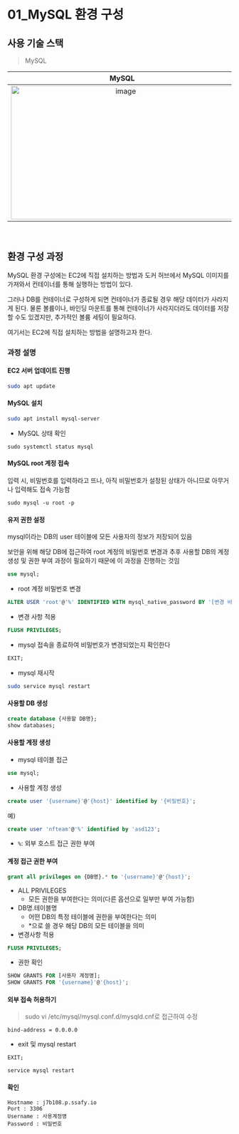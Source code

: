 # 01_MySQL 환경 구성

## 사용 기술 스택

> MySQL

|                            MySQL                             |
| :----------------------------------------------------------: |
| <img src="https://user-images.githubusercontent.com/93081720/191645601-4e8f6ea0-ec6b-43fb-b2bc-5c974d859380.png" referrerpolicy="no-referrer" alt="image" width="500px" height="300px"> |

<br>

## 환경 구성 과정

MySQL 환경 구성에는 EC2에 직접 설치하는 방법과 도커 허브에서 MySQL 이미지를 가져와서 컨테이너를 통해 실행하는 방법이 있다.

그러나 DB를 컨테이너로 구성하게 되면 컨테이너가 종료될 경우 해당 데이터가 사라지게 된다. 물론 볼륨이나, 바인딩 마운트를 통해 컨테이너가 사라지더라도 데이터를 저장할 수도 있겠지만, 추가적인 볼륨 세팅이 필요하다.

여기서는 EC2에 직접 설치하는 방법을 설명하고자 한다.

### 과정 설명

#### EC2 서버 업데이트 진행

```bash
sudo apt update
```



#### MySQL 설치

```bash
sudo apt install mysql-server
```

- MySQL 상태 확인

```
sudo systemctl status mysql
```



#### MySQL root 계정 접속

입력 시, 비밀번호를 입력하라고 뜨나, 아직 비밀번호가 설정된 상태가 아니므로 아무거나 입력해도 접속 가능함

```
sudo mysql -u root -p
```



#### 유저 권한 설정

mysql이라는 DB의 user 테이블에 모든 사용자의 정보가 저장되어 있음

보안을 위해 해당 DB에 접근하여 root 계정의 비밀번호 변경과 추후 사용할 DB의 계정 생성 및 권한 부여 과정이 필요하기 때문에 이 과정을 진행하는 것임

```sql
use mysql;
```

- root 계정 비밀번호 변경

```sql
ALTER USER 'root'@'%' IDENTIFIED WITH mysql_native_password BY '[변경 비밀번호]';
```

- 변경 사항 적용

```sql
FLUSH PRIVILEGES;
```

- mysql 접속을 종료하여 비밀번호가 변경되었는지 확인한다

```sql
EXIT;
```

- mysql 재시작

```bash
sudo service mysql restart
```



#### 사용할 DB 생성

```sql
create database {사용할 DB명};
show databases;
```



#### 사용할 계정 생성

- mysql 테이블 접근

```sql
use mysql;
```

- 사용할 계정 생성

```sql
create user '{username}'@'{host}' identified by '{비밀번호}';
```

예)

```sql
create user 'nfteam'@'%' identified by 'asd123';
```

- `%`: 외부 호스트 접근 권한 부여



#### 계정 접근 권한 부여

```sql
grant all privileges on {DB명}.* to '{username}'@'{host}';
```

- ALL PRIVILEGES
  - 모든 권한을 부여한다는 의미(다른 옵션으로 일부만 부여 가능함)
- DB명.테이블명
  - 어떤 DB의 특정 테이블에 권한을 부여한다는 의미
  - *으로 쓸 경우 해당 DB의 모든 테이블을 의미
- 변경사항 적용

```sql
FLUSH PRIVILEGES;
```

- 권한 확인

```sql
SHOW GRANTS FOR [사용자 계정명];
SHOW GRANTS FOR '{username}'@'{host}';
```



#### 외부 접속 허용하기

> sudo vi /etc/mysql/mysql.conf.d/mysqld.cnf로 접근하여 수정

```
bind-address = 0.0.0.0
```

- exit 및 mysql restart

```sql
EXIT;
```

```
service mysql restart
```



#### 확인

```
Hostname : j7b108.p.ssafy.io
Port : 3306
Username : 사용계정명
Password : 비밀번호
```

